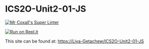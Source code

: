 # ICS2O-Unit2-01-JS
[![Mr Coxall's Super Linter](https://github.com/Liya-Getachew/ICS2O-Unit2-01-JS/workflows/Mr%20Coxall's%20Super%20Linter/badge.svg)](https://github.com/Liya-Getachew/ICS2O-Unit2-01-JS/actions/)

[![Run on Repl.it](https://repl.it/badge/github/Liya-Getachew/ICS2O-Unit2-01-JS)](https://repl.it/github/Liya-Getachew/ICS2O-Unit2-01-JS)

This site can be found at: [https://Liya-Getachew/ICS2O-Unit2-01-JS](https://Liya-Getachew/ICS2O-Unit2-01-JS)
